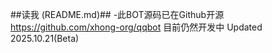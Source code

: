 ##读我 (README.md)##
-此BOT源码已在Github开源
https://github.com/xhong-org/qqbot
目前仍然开发中
Updated 2025.10.21(Beta)
